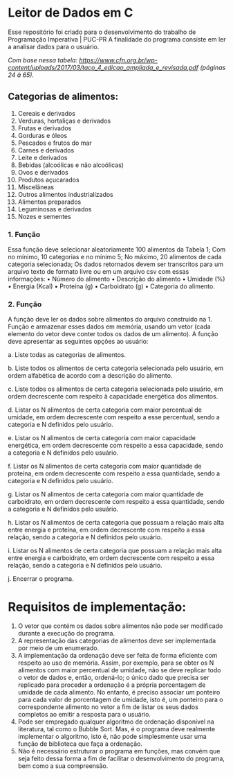 # Leitor de Dados em C
Esse repositório foi criado para o desenvolvimento do trabalho de Programação Imperativa | PUC-PR
A finalidade do programa consiste em ler a analisar dados para o usuário.

_Com base nessa tabela: https://www.cfn.org.br/wp-content/uploads/2017/03/taco_4_edicao_ampliada_e_revisada.pdf
(páginas 24 à 65)._

## Categorias de alimentos:
1. Cereais e derivados
2. Verduras, hortaliças e derivados
3. Frutas e derivados
4. Gorduras e óleos
5. Pescados e frutos do mar
6. Carnes e derivados
7. Leite e derivados
8. Bebidas (alcoólicas e não alcoólicas)
9. Ovos e derivados
10. Produtos açucarados
11. Miscelâneas
12. Outros alimentos industrializados
13. Alimentos preparados
14. Leguminosas e derivados
15. Nozes e sementes
 
### 1. Função
Essa função deve selecionar aleatoriamente 100 alimentos da Tabela 1;
Com no mínimo, 10 categorias e no mínimo 5;
No máximo, 20 alimentos de cada categoria selecionada;
Os dados retornados devem ser transcritos para um arquivo texto de formato livre ou em um arquivo csv com essas informações:
• Número do alimento
• Descrição do alimento
• Umidade (%)
• Energia (Kcal)
• Proteína (g)
• Carboidrato (g)
• Categoria do alimento.
 

### 2. Função 
A função deve ler os dados sobre alimentos do arquivo construído na 1. Função e armazenar esses dados em memória, usando um vetor (cada elemento do vetor
deve conter todos os dados de um alimento).
A função deve apresentar as seguintes opções ao usuário:

a. Liste todas as categorias de alimentos.

b. Liste todos os alimentos de certa categoria selecionada pelo usuário,
em ordem alfabética de acordo com a descrição do alimento.

c. Liste todos os alimentos de certa categoria selecionada pelo usuário,
em ordem decrescente com respeito à capacidade energética dos
alimentos.

d. Listar os N alimentos de certa categoria com maior percentual de
umidade, em ordem decrescente com respeito a esse percentual,
sendo a categoria e N definidos pelo usuário.

e. Listar os N alimentos de certa categoria com maior capacidade
energética, em ordem decrescente com respeito a essa capacidade,
sendo a categoria e N definidos pelo usuário.

f. Listar os N alimentos de certa categoria com maior quantidade de
proteína, em ordem decrescente com respeito a essa quantidade,
sendo a categoria e N definidos pelo usuário.

g. Listar os N alimentos de certa categoria com maior quantidade de
carboidrato, em ordem decrescente com respeito a essa quantidade,
sendo a categoria e N definidos pelo usuário.

h. Listar os N alimentos de certa categoria que possuam a relação mais
alta entre energia e proteína, em ordem decrescente com respeito a
essa relação, sendo a categoria e N definidos pelo usuário.

i. Listar os N alimentos de certa categoria que possuam a relação mais
alta entre energia e carboidrato, em ordem decrescente com respeito a
essa relação, sendo a categoria e N definidos pelo usuário.

j. Encerrar o programa.

# Requisitos de implementação:
1. O vetor que contém os dados sobre alimentos não pode ser modificado durante a
execução do programa.
2. A representação das categorias de alimentos deve ser implementada por meio de
um enumerado.
3. A implementação da ordenação deve ser feita de forma eficiente com respeito ao
uso de memória. Assim, por exemplo, para se obter os N alimentos com maior
percentual de umidade, não se deve replicar todo o vetor de dados e, então,
ordená-lo; o único dado que precisa ser replicado para proceder a ordenação é a
própria porcentagem de umidade de cada alimento. No entanto, é preciso
associar um ponteiro para cada valor de porcentagem de umidade, isto é, um
ponteiro para o correspondente alimento no vetor a fim de listar os seus dados
completos ao emitir a resposta para o usuário.
4. Pode ser empregado qualquer algoritmo de ordenação disponível na literatura, tal
como o Bubble Sort. Mas, é o programa deve realmente implementar o algoritmo,
isto é, não pode simplesmente usar uma função de biblioteca que faça a
ordenação.
5. Não é necessário estruturar o programa em funções, mas convém que seja feito
dessa forma a fim de facilitar o desenvolvimento do programa, bem como a sua
compreensão.


